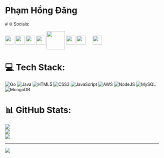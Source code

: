 <h1>Phạm Hồng Đăng</h1>
# 🌐 Socials:

  <a href="https://leetcode.com/u/hongdangcs/" target="_blank"><img align="center" src="https://user-images.githubusercontent.com/63964149/152531278-5e01909d-0c2e-412a-8acc-4a06863c244d.png" alt="" height="30" /></a>
  <a href="https://linkedin.com/in/hongdangcs/" target="_blank"><img align="center" src="https://raw.githubusercontent.com/hongdangcseiu/HTMLCSSproject/master/images/linkedin-icon.svg" alt="" height="30" /></a>
	<a href="https://twitter.com/hongdangcs/" target="_blank"><img align="center" src="https://raw.githubusercontent.com/hongdangcseiu/HTMLCSSproject/master/images/twitter-6.svg" alt="" height="30" /></a>
	<a href="https://instagram.com/hongdangcs/" target="_blank"><img align="center" src="https://raw.githubusercontent.com/hongdangcseiu/HTMLCSSproject/master/images/instagram-5.svg" alt="" height="30" /></a>
	<a href="https://facebook.com/pham.hongdangcs/" target="_blank"><img align="center" src="https://raw.githubusercontent.com/hongdangcseiu/HTMLCSSproject/master/images/facebook-2020-2-1.svg" alt="" height="60" /></a>
	<a href="mailto:hongdangcseiu@gmail.com" target="_blank"><img align="center" src="https://raw.githubusercontent.com/hongdangcseiu/HTMLCSSproject/master/images/gmail-icon.svg" alt="" height="30" /></a>
	<a href="https://pinterest.com/hongdangcseiu/" target="_blank"><img align="center" src="https://raw.githubusercontent.com/hongdangcseiu/HTMLCSSproject/master/images/pinterest-1.svg" alt="" height="30" /></a>
	<a href="https://www.flickr.com/photos/hongdangcseiu/" target="_blank"><img align="center" src="https://raw.githubusercontent.com/hongdangcseiu/HTMLCSSproject/master/images/flickr-1.svg" alt="" height="15" /></a>
	<a href="https://github.com/hongdangcs/" target="_blank"><img align="center" src="https://raw.githubusercontent.com/hongdangcseiu/HTMLCSSproject/master/images/github-icon-1.svg" alt="" height="30" /></a>

 

# 💻 Tech Stack:
![Go](https://img.shields.io/badge/go-%2300ADD8.svg?style=flat&logo=go&logoColor=white) ![Java](https://img.shields.io/badge/java-%23ED8B00.svg?style=flat&logo=openjdk&logoColor=white) ![HTML5](https://img.shields.io/badge/html5-%23E34F26.svg?style=flat&logo=html5&logoColor=white) ![CSS3](https://img.shields.io/badge/css3-%231572B6.svg?style=flat&logo=css3&logoColor=white) ![JavaScript](https://img.shields.io/badge/javascript-%23323330.svg?style=flat&logo=javascript&logoColor=%23F7DF1E) ![AWS](https://img.shields.io/badge/AWS-%23FF9900.svg?style=flat&logo=amazon-aws&logoColor=white) ![NodeJS](https://img.shields.io/badge/node.js-6DA55F?style=flat&logo=node.js&logoColor=white) ![MySQL](https://img.shields.io/badge/mysql-4479A1.svg?style=flat&logo=mysql&logoColor=white) ![MongoDB](https://img.shields.io/badge/MongoDB-%234ea94b.svg?style=flat&logo=mongodb&logoColor=white)
# 📊 GitHub Stats:
![](https://github-readme-stats.vercel.app/api?username=hongdangcs&theme=default&hide_border=false&include_all_commits=true&count_private=false)<br/>
![](https://github-readme-streak-stats.herokuapp.com/?user=hongdangcs&theme=default&hide_border=false)<br/>
![](https://github-readme-stats.vercel.app/api/top-langs/?username=hongdangcs&theme=default&hide_border=false&include_all_commits=true&count_private=false&layout=compact)

---
[![](https://visitcount.itsvg.in/api?id=hongdangcs&icon=0&color=3)](https://visitcount.itsvg.in)

<!-- Proudly created with GPRM ( https://gprm.itsvg.in ) -->
